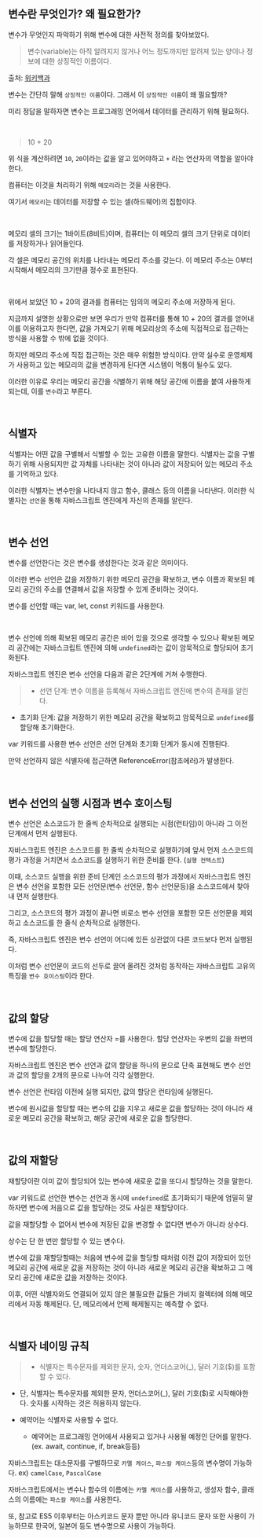 ## 변수란 무엇인가? 왜 필요한가?

변수가 무엇인지 파악하기 위해 변수에 대한 사전적 정의를 찾아보았다.

> 변수(variable)는 아직 알려지지 않거나 어느 정도까지만 알려져 있는 양이나 정보에 대한 상징적인 이름이다.

출처: [위키백과](https://ko.wikipedia.org/wiki/%EB%B3%80%EC%88%98)

변수는 간단히 말해 `상징적인 이름`이다. 그래서 이 `상징적인 이름`이 왜 필요할까?

미리 정답을 말하자면 변수는 프로그래밍 언어에서 데이터를 관리하기 위해 필요하다.

<br>

> 10 + 20

위 식을 계산하려면 `10`, `20`이라는 값을 알고 있어야하고 `+` 라는 연산자의 역할을 알아야 한다.

컴퓨터는 이것을 처리하기 위해 `메모리`라는 것을 사용한다.

여기서 `메모리`는 데이터를 저장할 수 있는 셀(하드웨어)의 집합이다.

<br>

메모리 셀의 크기는 1바이트(8비트)이며, 컴퓨터는 이 메모리 셀의 크기 단위로 데이터를 저장하거나 읽어들인다.

각 셀은 메모리 공간의 위치를 나타내는 메모리 주소를 갖는다. 이 메모리 주소는 0부터 시작해서 메모리의 크기만큼 정수로 표현된다.

<br>

위에서 보았던 10 + 20의 결과를 컴퓨터는 임의의 메모리 주소에 저장하게 된다.

지금까지 설명한 상황으로만 보면 우리가 만약 컴퓨터를 통해 10 + 20의 결과를 얻어내 이를 이용하고자 한다면, 값을 가져오기 위해 메모리상의 주소에 직접적으로 접근하는 방식을 사용할 수 밖에 없을 것이다.

하지만 메모리 주소에 직접 접근하는 것은 매우 위험한 방식이다. 만약 실수로 운영체제가 사용하고 있는 메모리의 값을 변경하게 된다면 시스템이 먹통이 될수도 있다.

이러한 이유로 우리는 메모리 공간을 식별하기 위해 해당 공간에 이름을 붙여 사용하게 되는데, 이를 `변수`라고 부른다.

<br>

## 식별자

식별자는 어떤 값을 구별해서 식별할 수 있는 고유한 이름을 말한다. 식별자는 값을 구별하기 위해 사용되지만 값 자체를 나타내는 것이 아니라 값이 저장되어 있는 메모리 주소를 기억하고 있다.

이러한 식별자는 변수만을 나타내지 않고 함수, 클래스 등의 이름을 나타낸다. 이러한 식별자는 `선언`을 통해 자바스크립트 엔진에게 자신의 존재를 알린다.

<br>

## 변수 선언

변수를 선언한다는 것은 변수를 생성한다는 것과 같은 의미이다.

이러한 변수 선언은 값을 저장하기 위한 메모리 공간을 확보하고, 변수 이름과 확보된 메모리 공간의 주소를 연결해서 값을 저장할 수 있게 준비하는 것이다.

변수를 선언할 때는 var, let, const 키워드를 사용한다.

<br>

변수 선언에 의해 확보된 메모리 공간은 비어 있을 것으로 생각할 수 있으나 확보된 메모리 공간에는 자바스크립트 엔진에 의해 `undefined`라는 값이 암묵적으로 할당되어 초기화된다.

자바스크립트 엔진은 변수 선언을 다음과 같은 2단계에 거쳐 수행한다.

> - 선언 단계: 변수 이름을 등록해서 자바스크립트 엔진에 변수의 존재를 알린다.

- 초기화 단계: 값을 저장하기 위한 메모리 공간을 확보하고 암묵적으로 `undefined`를 할당해 초기화한다.

var 키워드를 사용한 변수 선언은 선언 단계와 초기화 단계가 동시에 진행된다.

만약 선언하지 않은 식별자에 접근하면 ReferenceError(참조에러)가 발생한다.

<br>

## 변수 선언의 실행 시점과 변수 호이스팅

변수 선언은 소스코드가 한 줄씩 순차적으로 실행되는 시점(런타임)이 아니라 그 이전 단계에서 먼저 실행된다.

자바스크립트 엔진은 소스코드를 한 줄씩 순차적으로 실행하기에 앞서 먼저 소스코드의 평가 과정을 거치면서 소스코드를 실행하기 위한 준비를 한다. (`실행 컨텍스트`)

이때, 소스코드 실행을 위한 준비 단계인 소스코드의 평가 과정에서 자바스크립트 엔진은 변수 선언을 포함한 모든 선언문(변수 선언문, 함수 선언문등)을 소스코드에서 찾아내 먼저 실행한다.

그리고, 소스코드의 평가 과정이 끝나면 비로소 변수 선언을 포함한 모든 선언문을 제외하고 소스코드를 한 줄식 순차적으로 실행한다.

즉, 자바스크립트 엔진은 변수 선언이 어디에 있든 상관없이 다른 코드보다 먼저 실행된다.

이처럼 변수 선언문이 코드의 선두로 끌어 올려진 것처럼 동작하는 자바스크립트 고유의 특징을 `변수 호이스팅`이라 한다.

<br>

## 값의 할당

변수에 값을 할당할 때는 할당 연산자 =를 사용한다. 할당 연산자는 우변의 값을 좌변의 변수에 할당한다.

자바스크립트 엔진은 변수 선언과 값의 할당을 하나의 문으로 단축 표현해도 변수 선언과 값의 할당을 2개의 문으로 나누어 각각 실행한다.

변수 선언은 런타임 이전에 실행 되지만, 값의 할당은 런타임에 실행된다.

변수에 원시값을 할당할 때는 변수의 값을 지우고 새로운 값을 할당하는 것이 아니라 새로운 메모리 공간을 확보하고, 해당 공간에 새로운 값을 할당한다.

<br>

## 값의 재할당

재할당이란 이미 값이 할당되어 있는 변수에 새로운 값을 또다시 할당하는 것을 말한다.

var 키워드로 선언한 변수는 선언과 동시에 `undefined`로 초기화되기 때문에 엄밀히 말하자면 변수에 처음으로 값을 할당하는 것도 사실은 재할당이다.

값을 재할당할 수 없어서 변수에 저장된 값을 변경할 수 없다면 변수가 아니라 상수다.

상수는 단 한 번만 할당할 수 있는 변수다.

변수에 값을 재할당할때는 처음에 변수에 값을 할당할 때처럼 이전 값이 저장되어 있던 메모리 공간에 새로운 값을 저장하는 것이 아니라 새로운 메모리 공간을 확보하고 그 메모리 공간에 새로운 값을 저장하는 것이다.

이후, 어떤 식별자와도 연결되어 있지 않은 불필요한 값들은 가비지 컬렉터에 의해 메모리에서 자동 해제된다. 단, 메모리에서 언제 해제될지는 예측할 수 없다.

<br>

## 식별자 네이밍 규칙

> - 식별자는 특수문자를 제외한 문자, 숫자, 언더스코어(\_), 달러 기호($)를 포함할 수 있다.

- 단, 식별자는 특수문자를 제외한 문자, 언더스코어(\_), 달러 기호($)로 시작해야한다. 숫자롤 시작하는 것은 허용하지 않는다.
  >
- 예약어는 식별자로 사용할 수 없다.
  >
  - 예약어는 프로그래밍 언어에서 사용되고 있거나 사용될 예정인 단어를 말한다. (ex. await, continue, if, break등등)

자바스크립트는 대소문자를 구별하므로 `카멜 케이스`, `파스칼 케이스`등의 변수명이 가능하다. ex) `camelCase`, `PascalCase`

자바스크립트에서는 변수나 함수의 이름에는 `카멜 케이스`를 사용하고, 생성자 함수, 클래스의 이름에는 `파스칼 케이스`를 사용한다.

또, 참고로 ES5 이후부터는 아스키코드 문자 뿐만 아니라 유니코드 문자 또한 사용이 가능하므로 한국어, 일본어 등도 변수명으로 사용이 가능하다.
